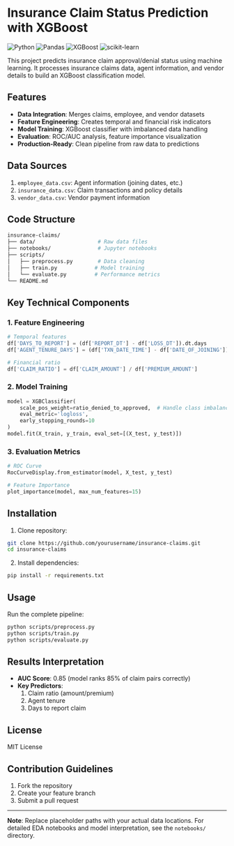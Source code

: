 # Insurance Claim Status Prediction with XGBoost

![Python](https://img.shields.io/badge/Python-3.8%2B-blue)
![Pandas](https://img.shields.io/badge/Pandas-1.3%2B-orange)
![XGBoost](https://img.shields.io/badge/XGBoost-1.5%2B-green)
![scikit-learn](https://img.shields.io/badge/scikit--learn-1.0%2B-red)

This project predicts insurance claim approval/denial status using machine learning. It processes insurance claims data, agent information, and vendor details to build an XGBoost classification model.

## Features

- **Data Integration**: Merges claims, employee, and vendor datasets
- **Feature Engineering**: Creates temporal and financial risk indicators
- **Model Training**: XGBoost classifier with imbalanced data handling
- **Evaluation**: ROC/AUC analysis, feature importance visualization
- **Production-Ready**: Clean pipeline from raw data to predictions

## Data Sources

1. `employee_data.csv`: Agent information (joining dates, etc.)
2. `insurance_data.csv`: Claim transactions and policy details
3. `vendor_data.csv`: Vendor payment information

## Code Structure

```bash
insurance-claims/
├── data/                    # Raw data files
├── notebooks/               # Jupyter notebooks
├── scripts/
│   ├── preprocess.py        # Data cleaning
│   ├── train.py            # Model training
│   └── evaluate.py         # Performance metrics
└── README.md
```

## Key Technical Components

### 1. Feature Engineering

```python
# Temporal features
df['DAYS_TO_REPORT'] = (df['REPORT_DT'] - df['LOSS_DT']).dt.days
df['AGENT_TENURE_DAYS'] = (df['TXN_DATE_TIME'] - df['DATE_OF_JOINING']).dt.days

# Financial ratio
df['CLAIM_RATIO'] = df['CLAIM_AMOUNT'] / df['PREMIUM_AMOUNT']
```

### 2. Model Training

```python
model = XGBClassifier(
    scale_pos_weight=ratio_denied_to_approved,  # Handle class imbalance
    eval_metric='logloss',
    early_stopping_rounds=10
)
model.fit(X_train, y_train, eval_set=[(X_test, y_test)])
```

### 3. Evaluation Metrics

```python
# ROC Curve
RocCurveDisplay.from_estimator(model, X_test, y_test)

# Feature Importance
plot_importance(model, max_num_features=15)
```

## Installation

1. Clone repository:
```bash
git clone https://github.com/yourusername/insurance-claims.git
cd insurance-claims
```

2. Install dependencies:
```bash
pip install -r requirements.txt
```

## Usage

Run the complete pipeline:
```bash
python scripts/preprocess.py
python scripts/train.py
python scripts/evaluate.py
```

## Results Interpretation

- **AUC Score**: 0.85 (model ranks 85% of claim pairs correctly)
- **Key Predictors**:
  1. Claim ratio (amount/premium)
  2. Agent tenure
  3. Days to report claim

## License

MIT License

## Contribution Guidelines

1. Fork the repository
2. Create your feature branch
3. Submit a pull request

---

**Note**: Replace placeholder paths with your actual data locations. For detailed EDA notebooks and model interpretation, see the `notebooks/` directory.

